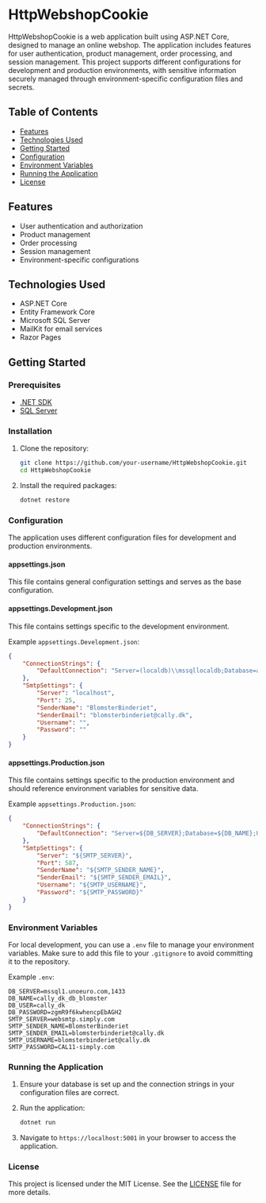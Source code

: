 # HttpWebshopCookie

HttpWebshopCookie is a web application built using ASP.NET Core, designed to manage an online webshop. The application includes features for user authentication, product management, order processing, and session management. This project supports different configurations for development and production environments, with sensitive information securely managed through environment-specific configuration files and secrets.

## Table of Contents

- [Features](#features)
- [Technologies Used](#technologies-used)
- [Getting Started](#getting-started)
- [Configuration](#configuration)
- [Environment Variables](#environment-variables)
- [Running the Application](#running-the-application)
- [License](#license)

## Features

- User authentication and authorization
- Product management
- Order processing
- Session management
- Environment-specific configurations

## Technologies Used

- ASP.NET Core
- Entity Framework Core
- Microsoft SQL Server
- MailKit for email services
- Razor Pages

## Getting Started

### Prerequisites

- [.NET SDK](https://dotnet.microsoft.com/download)
- [SQL Server](https://www.microsoft.com/en-us/sql-server/sql-server-downloads)

### Installation

1. Clone the repository:
   ```bash
   git clone https://github.com/your-username/HttpWebshopCookie.git
   cd HttpWebshopCookie
   ```

2. Install the required packages:
   ```bash
   dotnet restore
   ```

### Configuration

The application uses different configuration files for development and production environments.

#### appsettings.json

This file contains general configuration settings and serves as the base configuration.

#### appsettings.Development.json

This file contains settings specific to the development environment.

Example `appsettings.Development.json`:
```json
{
    "ConnectionStrings": {
        "DefaultConnection": "Server=(localdb)\\mssqllocaldb;Database=aspnet-HttpWebshopCookie;Trusted_Connection=True;MultipleActiveResultSets=true"
    },
    "SmtpSettings": {
        "Server": "localhost",
        "Port": 25,
        "SenderName": "BlomsterBinderiet",
        "SenderEmail": "blomsterbinderiet@cally.dk",
        "Username": "",
        "Password": ""
    }
}
```

#### appsettings.Production.json

This file contains settings specific to the production environment and should reference environment variables for sensitive data.

Example `appsettings.Production.json`:
```json
{
    "ConnectionStrings": {
        "DefaultConnection": "Server=${DB_SERVER};Database=${DB_NAME};User Id=${DB_USER};Password=${DB_PASSWORD};TrustServerCertificate=true"
    },
    "SmtpSettings": {
        "Server": "${SMTP_SERVER}",
        "Port": 587,
        "SenderName": "${SMTP_SENDER_NAME}",
        "SenderEmail": "${SMTP_SENDER_EMAIL}",
        "Username": "${SMTP_USERNAME}",
        "Password": "${SMTP_PASSWORD}"
    }
}
```

### Environment Variables

For local development, you can use a `.env` file to manage your environment variables. Make sure to add this file to your `.gitignore` to avoid committing it to the repository.

Example `.env`:
```plaintext
DB_SERVER=mssql1.unoeuro.com,1433
DB_NAME=cally_dk_db_blomster
DB_USER=cally_dk
DB_PASSWORD=zgmR9f6kwhencpEbAGH2
SMTP_SERVER=websmtp.simply.com
SMTP_SENDER_NAME=BlomsterBinderiet
SMTP_SENDER_EMAIL=blomsterbinderiet@cally.dk
SMTP_USERNAME=blomsterbinderiet@cally.dk
SMTP_PASSWORD=CAL11-simply.com
```

### Running the Application

1. Ensure your database is set up and the connection strings in your configuration files are correct.

2. Run the application:
   ```bash
   dotnet run
   ```

3. Navigate to `https://localhost:5001` in your browser to access the application.

### License

This project is licensed under the MIT License. See the [LICENSE](LICENSE) file for more details.
